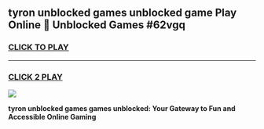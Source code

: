 
## tyron unblocked games unblocked game Play Online 👋 Unblocked Games #62vgq
<h3>
<a href="https://premium.freeplayer.one?title=tyron_unblocked_games&ref=21F">CLICK TO PLAY</a></h3>
<hr>

<h3>
<a href="https://premium.freeplayer.one?title=tyron_unblocked_games&ref=21F">CLICK 2 PLAY</a>
  
</h3>

<a href="https://premium.freeplayer.one?title=tyron_unblocked_games&ref=21F/"><img src="https://clearcache.store/games.png"></a>


**tyron unblocked games games unblocked: Your Gateway to Fun and Accessible Online Gaming**
